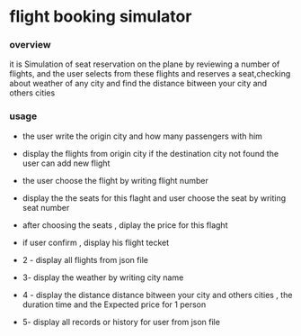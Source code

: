 # flight booking simulator
### overview
 it is Simulation of seat reservation on the plane by reviewing a number of flights, and the user selects from these flights and reserves a seat,checking about weather of any city and find the distance bitween your city and others cities 
 ### usage

- the user write the origin city and how many passengers with him
- display the flights from origin city if  the destination city not found the user can add new flight 
- the user choose the flight by writing flight number
- display the the seats for this flaght and user choose the seat by writing seat number 
- after choosing the seats , diplay the price for this flaght 
- if user confirm , display his flight tecket

- 2 - display all flights from json file

- 3- display the weather by writing city name 

- 4 - display the distance distance bitween your city and others cities , the duration time and  the Expected price for 1 person

- 5- display all records or history for user from json file



